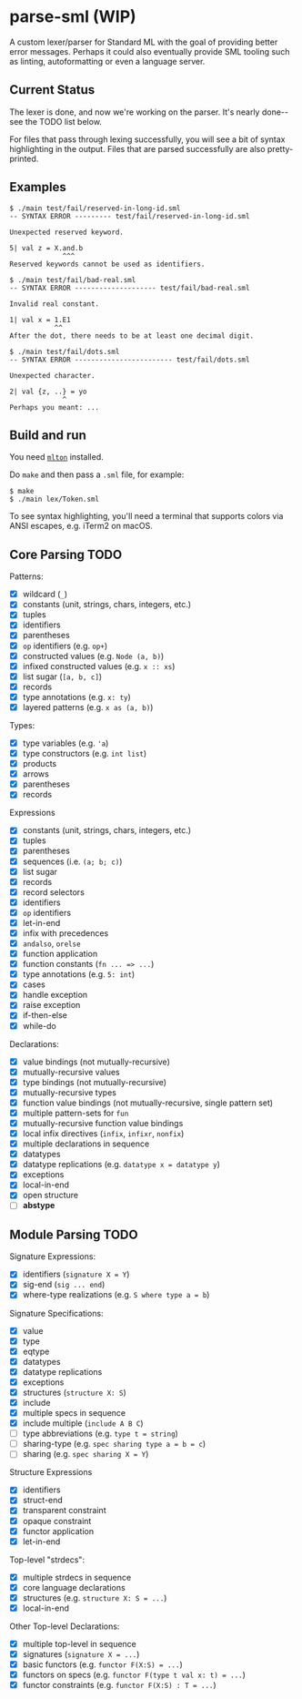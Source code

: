 # parse-sml (WIP)

A custom lexer/parser for Standard ML with the goal of providing
better error messages. Perhaps it could also eventually provide SML tooling
such as linting, autoformatting or even a language server.

## Current Status

The lexer is done, and now we're working on the parser. It's nearly
done--see the TODO list below.

For files that pass through lexing successfully, you will see a bit of syntax
highlighting in the output. Files that are parsed successfully are
also pretty-printed.

## Examples

```
$ ./main test/fail/reserved-in-long-id.sml
-- SYNTAX ERROR --------- test/fail/reserved-in-long-id.sml

Unexpected reserved keyword.

5| val z = X.and.b
             ^^^
Reserved keywords cannot be used as identifiers.
```

```
$ ./main test/fail/bad-real.sml
-- SYNTAX ERROR -------------------- test/fail/bad-real.sml

Invalid real constant.

1| val x = 1.E1
           ^^
After the dot, there needs to be at least one decimal digit.
```

```
$ ./main test/fail/dots.sml
-- SYNTAX ERROR ------------------------ test/fail/dots.sml

Unexpected character.

2| val {z, ..} = yo
             ^
Perhaps you meant: ...
```

## Build and run

You need [`mlton`](http://mlton.org/) installed.

Do `make` and then pass a `.sml` file, for example:
```
$ make
$ ./main lex/Token.sml
```

To see syntax highlighting, you'll need a terminal that supports colors via
ANSI escapes, e.g. iTerm2 on macOS.

## Core Parsing TODO

Patterns:
- [x] wildcard (`_`)
- [x] constants (unit, strings, chars, integers, etc.)
- [x] tuples
- [x] identifiers
- [x] parentheses
- [x] `op` identifiers (e.g. `op+`)
- [x] constructed values (e.g. `Node (a, b)`)
- [x] infixed constructed values (e.g. `x :: xs`)
- [x] list sugar (`[a, b, c]`)
- [x] records
- [x] type annotations (e.g. `x: ty`)
- [x] layered patterns (e.g. `x as (a, b)`)

Types:
- [x] type variables (e.g. `'a`)
- [x] type constructors (e.g. `int list`)
- [x] products
- [x] arrows
- [x] parentheses
- [x] records

Expressions
- [x] constants (unit, strings, chars, integers, etc.)
- [x] tuples
- [x] parentheses
- [x] sequences (i.e. `(a; b; c)`)
- [x] list sugar
- [x] records
- [x] record selectors
- [x] identifiers
- [x] `op` identifiers
- [x] let-in-end
- [x] infix with precedences
- [x] `andalso`, `orelse`
- [x] function application
- [x] function constants (`fn ... => ...`)
- [x] type annotations (e.g. `5: int`)
- [x] cases
- [x] handle exception
- [x] raise exception
- [x] if-then-else
- [x] while-do

Declarations:
- [x] value bindings (not mutually-recursive)
- [x] mutually-recursive values
- [x] type bindings (not mutually-recursive)
- [x] mutually-recursive types
- [x] function value bindings (not mutually-recursive, single pattern set)
- [x] multiple pattern-sets for `fun`
- [x] mutually-recursive function value bindings
- [x] local infix directives (`infix`, `infixr`, `nonfix`)
- [x] multiple declarations in sequence
- [x] datatypes
- [x] datatype replications (e.g. `datatype x = datatype y`)
- [x] exceptions
- [x] local-in-end
- [x] open structure
- [ ] **abstype**

## Module Parsing TODO

Signature Expressions:
- [x] identifiers (`signature X = Y`)
- [x] sig-end (`sig ... end`)
- [x] where-type realizations (e.g. `S where type a = b`)

Signature Specifications:
- [x] value
- [x] type
- [x] eqtype
- [x] datatypes
- [x] datatype replications
- [x] exceptions
- [x] structures (`structure X: S`)
- [x] include
- [x] multiple specs in sequence
- [x] include multiple (`include A B C`)
- [ ] type abbreviations (e.g. `type t = string`)
- [ ] sharing-type (e.g. `spec sharing type a = b = c`)
- [ ] sharing (e.g. `spec sharing X = Y`)

Structure Expressions
- [x] identifiers
- [x] struct-end
- [x] transparent constraint
- [x] opaque constraint
- [x] functor application
- [x] let-in-end

Top-level "strdecs":
- [x] multiple strdecs in sequence
- [x] core language declarations
- [x] structures (e.g. `structure X: S = ...`)
- [x] local-in-end

Other Top-level Declarations:
- [x] multiple top-level in sequence
- [x] signatures (`signature X = ...`)
- [x] basic functors (e.g. `functor F(X:S) = ...`)
- [x] functors on specs (e.g. `functor F(type t val x: t) = ...`)
- [x] functor constraints (e.g. `functor F(X:S) : T = ...`)
